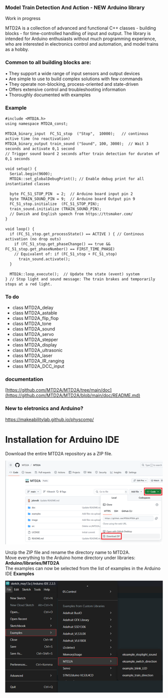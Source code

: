 ### Model Train Detection And Action - NEW Arduino library

Work in progress

MTD2A is a collection of advanced and functional C++ classes - building blocks - for time-controlled handling of input and output. The library is intended for Arduino enthusiasts without much programming experience, who are interested in electronics control and automation, and model trains as a hobby.

### Common to all building blocks are:
• They support a wide range of input sensors and output devices <br/>
• Are simple to use to build complex solutions with few commands <br/>
• They operate non-blocking, process-oriented and state-driven <br/>
• Offers extensive control and troubleshooting information <br/>
• Thoroughly documented with examples <br>

### Example

```
#include <MTD2A.h>
using namespace MTD2A_const;

MTD2A_binary_input  FC_51_stop  ("Stop",  10000);   // continous active time (no reactivation)
MTD2A_binary_output train_sound ("Sound", 100, 3000);  // Wait 3 seconds and activate 0,1 second
// Trigger sound board 2 seconds after train detection for duraten of 0,1 seconds

void setup() {
  Serial.begin(9600);
  MTD2A::set_globalDebugPrint(); // Enable debug print for all instantiated classes

  byte FC_51_STOP_PIN  = 2;  // Arduino board input pin 2
  byte TRAIN_SOUND_PIN = 9;  // Arduino board Output pin 9 
  FC_51_stop.initialize  (FC_51_STOP_PIN);
  train_sound.initialize (TRAIN_SOUND_PIN);
  // Danish and English speech from https://ttsmaker.com/
}

void loop() {
  if (FC_51_stop.get_processState() == ACTIVE ) { // Continous activation (no drop outs)
    if (FC_51_stop.get_phaseChange() == true &&  FC_51_stop.get_phaseNumber() == FIRST_TIME_PHASE)
    // Equivalent of: if (FC_51_stop + FC_51_stop)
      train_sound.activate();
  }

  MTD2A::loop_execute();  // Update the state (event) system
} // Stop light and sound message: The train brakes and temporarily stops at a red light.
```
### To do
* class MTD2A_delay
* class MTD2A_astable
* class MTD2A_flip_flop
* class MTD2A_tone
* class MTD2A_sound
* class MTD2A_servo
* class MTD2A_stepper
* class MTD2A_display
* class MTD2A_ultrasonic
* class MTD2A_laser
* class MTD2A_IR_ranging
* class MTD2A_DCC_input

### documentation 
[https://github.com/MTD2A/MTD2A/tree/main/doc](https://github.com/MTD2A/MTD2A/blob/main/doc/README.md)

### New to eletronics and Arduino?
https://makeabilitylab.github.io/physcomp/

# Installation for Arduino IDE
Download the entire MTD2A repository as a ZIP file.

![](/image/MTD2A-download.png)

Unzip the ZIP file and rename the directory name to MTD2A. <br/>
Move everything to the Arduino home directory under libraries: **Arduino/libraries/MTD2A** <br/>
The examples can now be selected from the list of examples in the Arduino IDE **Examples** <br/>

![](/image/Arduino-examples.png)
